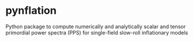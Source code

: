 # pynflation
 Python package to compute numerically and analytically scalar and tensor primordial power spectra (PPS) for single-field slow-roll inflationary models 
